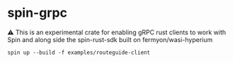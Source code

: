 # spin-grpc

⚠️ This is an experimental crate for enabling gRPC rust clients to work with Spin and along side the spin-rust-sdk built on fermyon/wasi-hyperium

```
spin up --build -f examples/routeguide-client
```